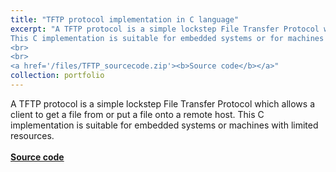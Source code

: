 ```yaml
---
title: "TFTP protocol implementation in C language"
excerpt: "A TFTP protocol is a simple lockstep File Transfer Protocol which allows a client to get a file from or put a file onto a remote host.
This C implementation is suitable for embedded systems or for machines with limited resources.
<br>
<br>
<a href='/files/TFTP_sourcecode.zip'><b>Source code</b></a>"
collection: portfolio
---
```


A TFTP protocol is a simple lockstep File Transfer Protocol which allows a client to get a file from or put a file onto a remote host.
This C implementation is suitable for embedded systems or machines with limited resources.
<br>
<br>
<a href='/files/TFTP_sourcecode.zip'><b>Source code</b></a>
